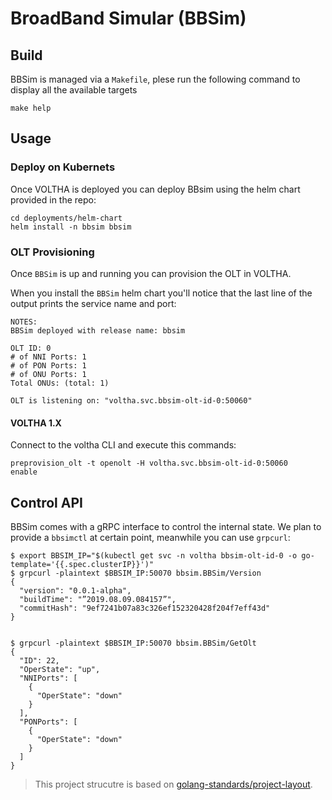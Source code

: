 # BroadBand Simular (BBSim) 

## Build

BBSim is managed via a `Makefile`, plese run the following command
to display all the available targets

```
make help
```

## Usage

### Deploy on Kubernets

Once VOLTHA is deployed you can deploy BBsim using the helm chart provided in the repo:

```
cd deployments/helm-chart
helm install -n bbsim bbsim
```

### OLT Provisioning

Once `BBSim` is up and running you can provision the OLT in VOLTHA.

When you install the `BBSim` helm chart you'll notice that the last line of the output
prints the service name and port:

```
NOTES:
BBSim deployed with release name: bbsim

OLT ID: 0
# of NNI Ports: 1
# of PON Ports: 1
# of ONU Ports: 1
Total ONUs: (total: 1)

OLT is listening on: "voltha.svc.bbsim-olt-id-0:50060"
```

#### VOLTHA 1.X

Connect to the voltha CLI and execute this commands:

```
preprovision_olt -t openolt -H voltha.svc.bbsim-olt-id-0:50060
enable
```

## Control API

BBSim comes with a gRPC interface to control the internal state.
We plan to provide a `bbsimctl` at certain point, meanwhile you can use `grpcurl`:

```
$ export BBSIM_IP="$(kubectl get svc -n voltha bbsim-olt-id-0 -o go-template='{{.spec.clusterIP}}')"
$ grpcurl -plaintext $BBSIM_IP:50070 bbsim.BBSim/Version
{
  "version": "0.0.1-alpha",
  "buildTime": "”2019.08.09.084157”",
  "commitHash": "9ef7241b07a83c326ef152320428f204f7eff43d"
}


$ grpcurl -plaintext $BBSIM_IP:50070 bbsim.BBSim/GetOlt
{
  "ID": 22,
  "OperState": "up",
  "NNIPorts": [
    {
      "OperState": "down"
    }
  ],
  "PONPorts": [
    {
      "OperState": "down"
    }
  ]
}
```

> This project strucutre is based on [golang-standards/project-layout](https://github.com/golang-standards/project-layout).